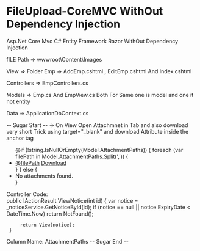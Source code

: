 # FileUpload-CoreMVC  WithOut Dependency Injection
Asp.Net Core Mvc C# Entity Framework Razor WithOut Dependency Injection

fILE Path => wwwroot\Content\Images

View => Folder Emp => AddEmp.cshtml , EditEmp.cshtml And Index.cshtml

Controllers => EmpControllers.cs

Models => Emp.cs And EmpView.cs    Both For Same one is model and one it not entity

Data => ApplicationDbContext.cs


-- Sugar Start  --
=> On View Open Attachmnet in Tab and also download very short Trick using  target="_blank" and download Attribute inside the anchor tag

  <ul>
      @if (!string.IsNullOrEmpty(Model.AttachmentPaths))
      {
          foreach (var filePath in Model.AttachmentPaths.Split(','))
          {
              <li>
                  <a href="~/Attachments/@filePath" target="_blank">@filePath</a>
                  <a href="~/Attachments/@filePath" download>Download</a>
              </li>
          }
      }
      else
      {
          <li>No attachments found.</li>
      }
  </ul>


Controller Code:      
public IActionResult ViewNotice(int id)
     {
         var notice = _noticeService.GetNoticeById(id);
         if (notice == null || notice.ExpiryDate < DateTime.Now)
             return NotFound();

         return View(notice);
     }

Column Name: AttachmentPaths
-- Sugar End  --
